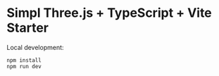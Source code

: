 # Simpl Three.js + TypeScript + Vite Starter
  
Local development:
```shell
npm install
npm run dev
```
